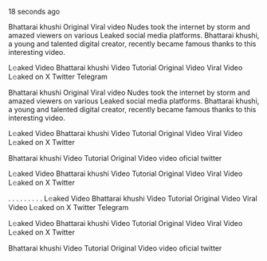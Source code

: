 18 seconds ago

Bhattarai khushi Original Viral video Nudes took the internet by storm and amazed viewers on various Leaked social media platforms. Bhattarai khushi, a young and talented digital creator, recently became famous thanks to this interesting video.

L𝚎aked Video Bhattarai khushi Video Tutorial Original Video Viral Video L𝚎aked on X Twitter Telegram

Bhattarai khushi Original Viral video Nudes took the internet by storm and amazed viewers on various Leaked social media platforms. Bhattarai khushi, a young and talented digital creator, recently became famous thanks to this interesting video.

L𝚎aked Video Bhattarai khushi Video Tutorial Original Video Viral Video L𝚎aked on X Twitter

Bhattarai khushi Video Tutorial Original Video video oficial twitter

L𝚎aked Video Bhattarai khushi Video Tutorial Original Video Viral Video L𝚎aked on X Twitter

. . . . . . . . . L𝚎aked Video Bhattarai khushi Video Tutorial Original Video Viral Video L𝚎aked on X Twitter Telegram

L𝚎aked Video Bhattarai khushi Video Tutorial Original Video Viral Video L𝚎aked on X Twitter

Bhattarai khushi Video Tutorial Original Video video oficial twitter


